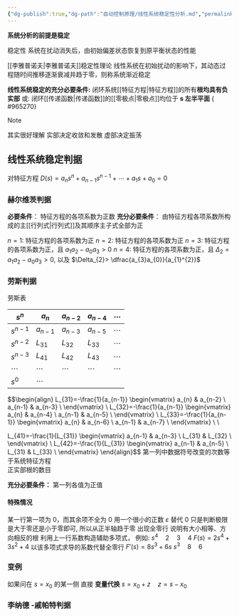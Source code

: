 ```yaml
---
{"dg-publish":true,"dg-path":"自动控制原理/线性系统稳定性分析.md","permalink":"/自动控制原理/线性系统稳定性分析/","dgPassFrontmatter":true,"noteIcon":"","created":"2024-04-16T13:01:27.454+08:00","updated":"2024-04-18T11:12:30.776+08:00"}
---
```


**系统分析的前提是稳定**

稳定性
系统在扰动消失后，由初始偏差状态恢复到原平衡状态的性能

[[李雅普诺夫\|李雅普诺夫]]稳定性理论
线性系统在初始扰动的影响下，其动态过程随时间推移逐渐衰减并趋于零，则称系统渐近稳定

**线性系统稳定的充分必要条件:**
闭环系统[[特征方程\|特征方程]]的所有**根均具有负实部**
或:  闭环[[传递函数\|传递函数]]的[[零极点\|零极点]]均位于 **s 左半平面**
{ #965270}


>[!Note]
>其实很好理解
>实部决定收敛和发散
>虚部决定振荡

## 线性系统稳定判据
对特征方程
$D(s)=a_{n}s^{n}+a_{n-1}s^{n-1}+\cdots+a_{1}s+a_{0}=0$
### 赫尔维茨判据
**必要条件**：
特征方程的各项系数为正数
**充分必要条件**：
由特征方程各项系数所构成的主[[行列式\|行列式]]及其顺序主子式全部为正

$n=1:$ 特征方程的各项系数为正
$n=2:$ 特征方程的各项系数为正
$n=3:$ 特征方程的各项系数为正，且 $a_{1}a_{2}-a_{0}a_{3}>0$
$n=4:$ 特征方程的各项系数为正，且 $\Delta_{2}=a_{1}a_{2}-a_{0}a_{3}>0$, 以及 $\Delta_{2}> \dfrac{a_{3}a_{0}}{a_{1}^{2}}$
### 劳斯判据
劳斯表

| $s^{n}$   | $a_{n}$      | $a_{n-2}$    | $a_{n-4}$    | $\cdots$     |
| --------- | ------------ | ------------ | ------------ | ------------ |
| $s^{n-1}$ | $a_{n-1}$    | $a_{n-3}$    | $a_{n-5}$    | $\cdots$     |
| $s^{n-2}$ | $L_{31}$     | $L_{32}$     | $L_{33}$     | $\cdots$     |
| $s^{n-3}$ | $L_{41}$     | $L_{42}$     | $L_{43}$     | $\cdots$     |
| $\cdots$  | $\cdots$<br> | $\cdots$<br> | $\cdots$<br> | $\cdots$<br> |
| $s^{0}$   | $\cdots$<br> |              |              |              |
$$\begin{align}
L_{31}=-\frac{1}{a_{n-1}}  \begin{vmatrix}
a_{n} & a_{n-2} \\
a_{n-1} & a_{n-3} \\
\end{vmatrix} \\
L_{32}=-\frac{1}{a_{n-1}} \begin{vmatrix}
a_{n} & a_{n-4} \\
a_{n-1} & a_{n-5} \\
\end{vmatrix} \\ 
L_{33}=-\frac{1}{a_{n-1}} \begin{vmatrix}
a_{n} & a_{n-6} \\
a_{n-1} & a_{n-7} \\
\end{vmatrix} \\  \\ 

L_{41}=-\frac{1}{L_{31}} \begin{vmatrix}
a_{n-1} & a_{n-3} \\
L_{31} & L_{32} \\
\end{vmatrix} \\
L_{42}=-\frac{1}{L_{31}} \begin{vmatrix}
a_{n-1} & a_{n-5} \\
L_{31} & L_{33} \\
\end{vmatrix}
\end{align}$$
第一列中数据符号改变的次数等于系统特征方程  
正实部根的数目

**充分必要条件：**
第一列各值为正值
#### 特殊情况
某一行第一项为 0，而其余项不全为 0
	用一个很小的正数 $\varepsilon$ 替代 0
	只是判断极限是大于零还是小于零即可, 所以从正半轴趋于零
出现全零行
	说明有大小相等、方向相反的根
	利用上一行系数构造辅助多项式，
	例如:
	$s^{4}\quad 2\quad 3\quad 4$
	$F(s)=2s^{4}+3s^{2}+4$
	以该多项式求导的系数代替全零行
	$F'(s)=8s^{3}+6s$
	$s^{3}\quad 8\quad 6$

### 变例
如果问在 $s=x_{0}$ 的某一侧
直接 **变量代换**   $s=x_{0}+z\quad z=s-x_{0}$
### 李纳德 -戚帕特判据








